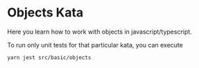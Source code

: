 Objects Kata
============

Here you learn how to work with objects in javascript/typescript.

To run only unit tests for that particular kata, you can execute

```bash
yarn jest src/basic/objects
```
